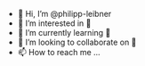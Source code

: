 - 👋 Hi, I’m @philipp-leibner
- 👀 I’m interested in 🚄
- 🌱 I’m currently learning 🚋
- 💞️ I’m looking to collaborate on 🚊
- 📫 How to reach me ...

<!---
philipp-leibner/philipp-leibner is a ✨ special ✨ repository because its `README.md` (this file) appears on your GitHub profile.
You can click the Preview link to take a look at your changes.
--->
